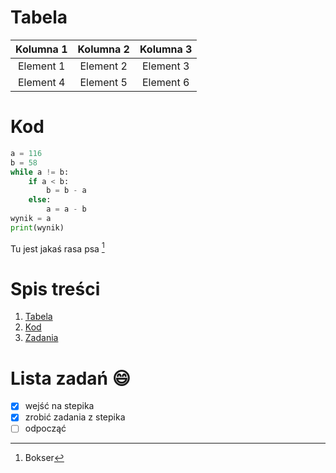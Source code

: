 # Tabela 

|Kolumna 1|Kolumna 2|Kolumna 3|
|:---:|:---:|:---:|
|Element 1|Element 2|Element 3|
|Element 4|Element 5|Element 6|

# Kod  

```py
a = 116
b = 58
while a != b:
    if a < b:
        b = b - a
    else:
        a = a - b
wynik = a
print(wynik)
```

Tu jest jakaś rasa psa [^1]

# Spis treści
 1. [Tabela](#Tabela)
 2. [Kod](#Kod)
 3. [Zadania](#Zadania)

# Lista zadań :smile: 
- [X] wejść na stepika
- [X] zrobić zadania z stepika
- [ ] odpocząć

[^1]:Bokser
